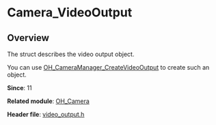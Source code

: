 # Camera_VideoOutput
<!--Kit: Camera Kit-->
<!--Subsystem: Multimedia-->
<!--Owner: @qano-->
<!--Designer: @leo_ysl-->
<!--Tester: @xchaosioda-->
<!--Adviser: @w_Machine_cc-->

## Overview

The struct describes the video output object.

You can use [OH_CameraManager_CreateVideoOutput](capi-camera-manager-h.md#oh_cameramanager_createvideooutput) to create such an object.

**Since**: 11

**Related module**: [OH_Camera](capi-oh-camera.md)

**Header file**: [video_output.h](capi-video-output-h.md)
